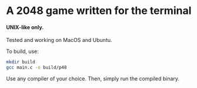 # A 2048 game written for the terminal

#### UNIX-like only.
Tested and working on MacOS and Ubuntu.

To build, use:
```bash
mkdir build
gcc main.c -o build/p48
```
Use any compiler of your choice.
Then, simply run the compiled binary.
